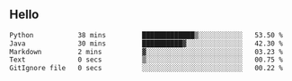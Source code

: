 ## Hello
<!--START_SECTION:waka-->

```txt
Python           38 mins         █████████████▒░░░░░░░░░░░   53.50 %
Java             30 mins         ██████████▓░░░░░░░░░░░░░░   42.30 %
Markdown         2 mins          ▓░░░░░░░░░░░░░░░░░░░░░░░░   03.23 %
Text             0 secs          ▒░░░░░░░░░░░░░░░░░░░░░░░░   00.75 %
GitIgnore file   0 secs          ░░░░░░░░░░░░░░░░░░░░░░░░░   00.22 %
```

<!--END_SECTION:waka-->
